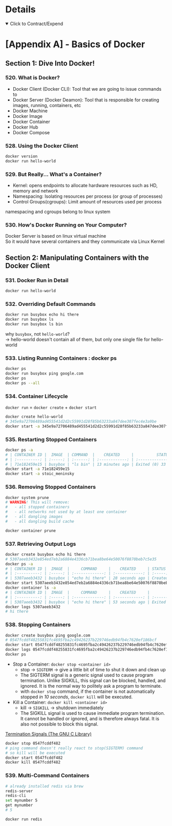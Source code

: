 # Details

<details open> 
  <summary>Click to Contract/Expend</summary>

# [Appendix A] - Basics of Docker

## Section 1: Dive Into Docker!

### 520. What is Docker?

- Docker Client (Docker CLI): Tool that we are going to issue commands to
- Docker Server (Docker Deamon): Tool that is responsible for creating images, running, containers, etc
- Docker Machine
- Docker Image
- Docker Container
- Docker Hub
- Docker Compose

### 528. Using the Docker Client

```sh
docker version
docker run hello-world
```

### 529. But Really... What's a Container?

- Kernel: opens endpoints to allocate hardware resources such as HD, memory and network
- Namespacing: Isolating resources per process (or group of processes)
- Control Groups(cgroups): Limit amount of resources used per process

namespacing and cgroups belong to linux system

### 530. How's Docker Running on Your Computer?

Docker Server is based on linux virtual machine\
So it would have several containers and they communicate via Linux Kernel

## Section 2: Manipulating Containers with the Docker Client

### 531. Docker Run in Detail

```sh
docker run hello-world
```

### 532. Overriding Default Commands

```sh
docker run busybox echo hi there
docker run busybox ls
docker run busybox ls bin
```

why `busybox`, not `hello-world`?\
-> hello-world doesn't contain all of them, but only one single file for hello-world

### 533. Listing Running Containers : docker ps

```sh
docker ps
docker run busybox ping google.com
docker ps
docker ps --all
```

### 534. Container Lifecycle

`docker run` = `docker create` + `docker start`

```sh
docker create hello-world
# 345e9a72706489ad455541d2d2c55991d28f85b63233a847dee307fec4e3a9be
docker start -a 345e9a72706489ad455541d2d2c55991d28f85b63233a847dee307fec4e3a9be
```

### 535. Restarting Stopped Containers

```sh
docker ps -a
# | CONTAINER ID |  IMAGE  | COMMAND  |    CREATED     |          STATUS           |     PORTS      | NAMES |
# | :----------: | :-----: | :------: | :------------: | :-----------------------: | :------------: | :---: |
# | 71e182459e15 | busybox | "ls bin" | 13 minutes ago | Exited (0) 33 seconds ago | stoic_meninsky |       |
docker start -a 71e182459e15
docker start -a stoic_meninsky
```

### 536. Removing Stopped Containers

```sh
docker system prune
# WARNING! This will remove:
#   - all stopped containers
#   - all networks not used by at least one container
#   - all dangling images
#   - all dangling build cache

docker container prune
```

### 537. Retrieving Output Logs

```sh
docker create busybox echo hi there
# 5307aeeb3432e854ed7eb2a6884e4336cb71bea8be64e50076f8870beb7c5e35
docker ps -a
# | CONTAINER ID |  IMAGE  |     COMMAND     |    CREATED     | STATUS  | PORTS |     NAMES     |
# | :----------: | :-----: | :-------------: | :------------: | :-----: | :---: | :-----------: |
# | 5307aeeb3432 | busybox | "echo hi there" | 28 seconds ago | Created |       | peaceful_benz |
docker start 5307aeeb3432e854ed7eb2a6884e4336cb71bea8be64e50076f8870beb7c5e35
docker container ls -a
# | CONTAINER ID |  IMAGE  |     COMMAND     |    CREATED     |          STATUS          | PORTS |     NAMES     |
# | :----------: | :-----: | :-------------: | :------------: | :----------------------: | :---: | :-----------: |
# | 5307aeeb3432 | busybox | "echo hi there" | 53 seconds ago | Exited (0) 2 seconds ago |       | peaceful_benz |
docker logs 5307aeeb3432
# hi there
```

### 538. Stopping Containers

```sh
docker create busybox ping google.com
# 0547fcddf48255831fc4695fba2c49426237b229746edb94fb4c7620ef186bcf
docker start 0547fcddf48255831fc4695fba2c49426237b229746edb94fb4c7620ef186bcf
docker logs 0547fcddf48255831fc4695fba2c49426237b229746edb94fb4c7620ef186bcf
docker ps
```

- Stop a Container: `docker stop <container id>`
  - stop -> `SIGTERM` -> give a little bit of time to shut it down and clean up
  - The SIGTERM signal is a generic signal used to cause program termination. Unlike SIGKILL, this signal can be blocked, handled, and ignored. It is the normal way to politely ask a program to terminate.
  - with `docker stop` command, if the container is not automatically stopped _in 10 seconds_, `docker kill` will be executed.
- Kill a Container: `docker kill <container id>`
  - kill -> `SIGKILL` -> shutdown immediately
  - The SIGKILL signal is used to cause immediate program termination. It cannot be handled or ignored, and is therefore always fatal. It is also not possible to block this signal.

[Termination Signals (The GNU C Library)](https://www.gnu.org/software/libc/manual/html_node/Termination-Signals.html)

```sh
docker stop 0547fcddf482
# ping command doesn't really react to stop(SIGTERM) command
# so kill will be executed
docker start 0547fcddf482
docker kill 0547fcddf482
```

### 539. Multi-Command Containers

```sh
# already installed redis via brew
redis-server
redis-cli
set mynumber 5
get mynumber
# 5
```

```sh
docker run redis
```

</details>
